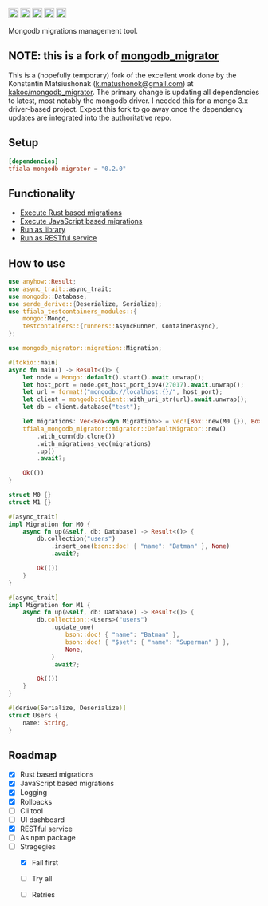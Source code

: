 [<img alt="github" src="https://img.shields.io/badge/github-tfiala/tfiala-mongodb-migrator?style=for-the-badge&labelColor=555555&logo=github" height="20">](https://github.com/tfiala/tfiala-mongodb-migrator)
[<img alt="crates.io" src="https://img.shields.io/crates/v/tfiala-mongodb-migrator.svg?style=for-the-badge&color=fc8d62&logo=rust" height="20">](https://crates.io/crates/tfiala-mongodb-migrator)
[<img alt="docs.rs" src="https://img.shields.io/badge/docs.rs-66c2a5?style=for-the-badge&labelColor=555555&logoColor=white&logo=docs.rs" height="20">](https://docs.rs/tfiala-mongodb-migrator/latest/tfiala-mongodb_migrator)
[<img alt="build status" src="https://img.shields.io/github/actions/workflow/status/tfiala/tfiala-mongodb-migrator/rust.yml?branch=main&style=for-the-badge" height="20">](https://github.com/tfiala/tfiala-mongodb-migrator/actions/workflows/rust.yml)
[<img alt="codecov.io" src="https://img.shields.io/codecov/c/github/tfiala/tfiala-mongodb-migrator?style=for-the-badge" height="20">](https://codecov.io/gh/tfiala/tfiala-mongodb-migrator)

Mongodb migrations management tool.

## NOTE: this is a fork of [mongodb_migrator](https://github.com/kakoc/mongodb_migrator)

This is a (hopefully temporary) fork of the excellent work done by the
Konstantin Matsiushonak (k.matushonok@gmail.com) at [kakoc/mongodb_migrator](https://github.com/kakoc/mongodb_migrator). The primary
change is updating all dependencies to latest, most notably the mongodb driver. I needed
this for a mongo 3.x driver-based project.  Expect this fork to go away once the dependency
updates are integrated into the authoritative repo.

## Setup

```toml
[dependencies]
tfiala-mongodb-migrator = "0.2.0"
```

## Functionality
- [Execute Rust based migrations][1]
- [Execute JavaScript based migrations][2]
- [Run as library][4]
- [Run as RESTful service][3]

[1]: https://github.com/kakoc/mongodb_migrator/blob/main/examples/as_lib.rs
[2]: https://github.com/kakoc/mongodb_migrator/blob/main/tests/shell/mod.rs
[3]: https://github.com/kakoc/mongodb_migrator/blob/main/tests/server/mod.rs
[4]: https://github.com/kakoc/mongodb_migrator/blob/main/tests/basic/mod.rs

## How to use

```rust
use anyhow::Result;
use async_trait::async_trait;
use mongodb::Database;
use serde_derive::{Deserialize, Serialize};
use tfiala_testcontainers_modules::{
    mongo::Mongo,
    testcontainers::{runners::AsyncRunner, ContainerAsync},
};

use mongodb_migrator::migration::Migration;

#[tokio::main]
async fn main() -> Result<()> {
    let node = Mongo::default().start().await.unwrap();
    let host_port = node.get_host_port_ipv4(27017).await.unwrap();
    let url = format!("mongodb://localhost:{}/", host_port);
    let client = mongodb::Client::with_uri_str(url).await.unwrap();
    let db = client.database("test");

    let migrations: Vec<Box<dyn Migration>> = vec![Box::new(M0 {}), Box::new(M1 {})];
    tfiala_mongodb_migrator::migrator::DefaultMigrator::new()
        .with_conn(db.clone())
        .with_migrations_vec(migrations)
        .up()
        .await?;

    Ok(())
}

struct M0 {}
struct M1 {}

#[async_trait]
impl Migration for M0 {
    async fn up(&self, db: Database) -> Result<()> {
        db.collection("users")
            .insert_one(bson::doc! { "name": "Batman" }, None)
            .await?;

        Ok(())
    }
}

#[async_trait]
impl Migration for M1 {
    async fn up(&self, db: Database) -> Result<()> {
        db.collection::<Users>("users")
            .update_one(
                bson::doc! { "name": "Batman" },
                bson::doc! { "$set": { "name": "Superman" } },
                None,
            )
            .await?;

        Ok(())
    }
}

#[derive(Serialize, Deserialize)]
struct Users {
    name: String,
}
```

## Roadmap

- [x] Rust based migrations
- [x] JavaScript based migrations
- [x] Logging
- [x] Rollbacks
- [ ] Cli tool
- [ ] UI dashboard
- [x] RESTful service
- [ ] As npm package
- [ ] Stragegies
	- [x] Fail first
	- [ ] Try all
	- [ ] Retries



